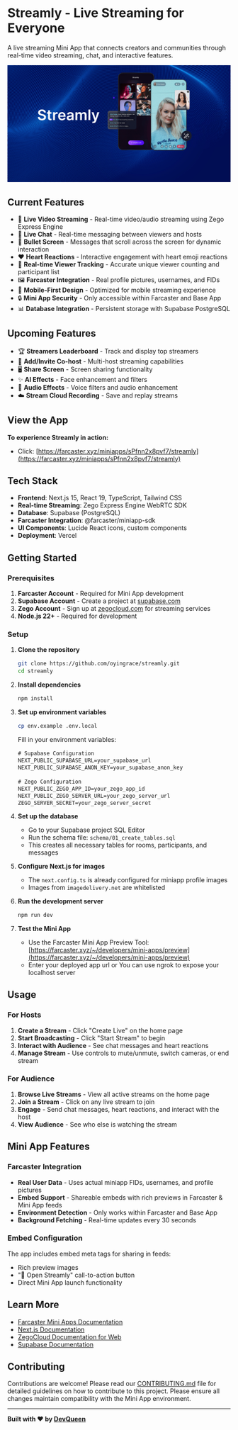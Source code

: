 # Streamly - Live Streaming for Everyone

A live streaming Mini App that connects creators and communities through real-time video streaming, chat, and interactive features.

![Streamly Hero](public/hero.png)

## Current Features

- 🎥 **Live Video Streaming** - Real-time video/audio streaming using Zego Express Engine
- 💬 **Live Chat** - Real-time messaging between viewers and hosts 
- 🎯 **Bullet Screen** - Messages that scroll across the screen for dynamic interaction
- ❤️ **Heart Reactions** - Interactive engagement with heart emoji reactions
- 👥 **Real-time Viewer Tracking** - Accurate unique viewer counting and participant list
- 🖼️ **Farcaster Integration** - Real profile pictures, usernames, and FIDs
- 📱 **Mobile-First Design** - Optimized for mobile streaming experience
- 🔒 **Mini App Security** - Only accessible within Farcaster and Base App
- 📊 **Database Integration** - Persistent storage with Supabase PostgreSQL

## Upcoming Features

- 🏆 **Streamers Leaderboard** - Track and display top streamers
- 👥 **Add/Invite Co-host** - Multi-host streaming capabilities
- 🖥️ **Share Screen** - Screen sharing functionality
- ✨ **AI Effects** - Face enhancement and filters
- 🎵 **Audio Effects** - Voice filters and audio enhancement
- ☁️ **Stream Cloud Recording** - Save and replay streams

## View the App

**To experience Streamly in action:**
- Click: [https://farcaster.xyz/miniapps/sPfnn2x8pvf7/streamly](https://farcaster.xyz/miniapps/sPfnn2x8pvf7/streamly)


## Tech Stack

- **Frontend**: Next.js 15, React 19, TypeScript, Tailwind CSS
- **Real-time Streaming**: Zego Express Engine WebRTC SDK
- **Database**: Supabase (PostgreSQL)
- **Farcaster Integration**: @farcaster/miniapp-sdk
- **UI Components**: Lucide React icons, custom components
- **Deployment**: Vercel

## Getting Started

### Prerequisites

1. **Farcaster Account** - Required for Mini App development
2. **Supabase Account** - Create a project at [supabase.com](https://supabase.com)
3. **Zego Account** - Sign up at [zegocloud.com](https://zegocloud.com) for streaming services
4. **Node.js 22+** - Required for development

### Setup

1. **Clone the repository**
   ```bash
   git clone https://github.com/oyingrace/streamly.git
   cd streamly
   ```

2. **Install dependencies**
   ```bash
   npm install
   ```

3. **Set up environment variables**
   ```bash
   cp env.example .env.local
   ```
   
   Fill in your environment variables:
   ```env
   # Supabase Configuration
   NEXT_PUBLIC_SUPABASE_URL=your_supabase_url
   NEXT_PUBLIC_SUPABASE_ANON_KEY=your_supabase_anon_key
   
   # Zego Configuration
   NEXT_PUBLIC_ZEGO_APP_ID=your_zego_app_id
   NEXT_PUBLIC_ZEGO_SERVER_URL=your_zego_server_url
   ZEGO_SERVER_SECRET=your_zego_server_secret
   ```

4. **Set up the database**
   - Go to your Supabase project SQL Editor
   - Run the schema file: `schema/01_create_tables.sql`
   - This creates all necessary tables for rooms, participants, and messages

5. **Configure Next.js for images**
   - The `next.config.ts` is already configured for miniapp profile images
   - Images from `imagedelivery.net` are whitelisted

6. **Run the development server**
   ```bash
   npm run dev
   ```

7. **Test the Mini App**
   - Use the Farcaster Mini App Preview Tool: [https://farcaster.xyz/~/developers/mini-apps/preview](https://farcaster.xyz/~/developers/mini-apps/preview)
   - Enter your deployed app url or You can use ngrok to expose your localhost server

## Usage

### For Hosts
1. **Create a Stream** - Click "Create Live" on the home page
2. **Start Broadcasting** - Click "Start Stream" to begin
3. **Interact with Audience** - See chat messages and heart reactions
4. **Manage Stream** - Use controls to mute/unmute, switch cameras, or end stream

### For Audience
1. **Browse Live Streams** - View all active streams on the home page
2. **Join a Stream** - Click on any live stream to join
3. **Engage** - Send chat messages, heart reactions, and interact with the host
4. **View Audience** - See who else is watching the stream


## Mini App Features

### Farcaster Integration
- **Real User Data** - Uses actual miniapp FIDs, usernames, and profile pictures
- **Embed Support** - Shareable embeds with rich previews in Farcaster & Mini App feeds
- **Environment Detection** - Only works within Farcaster and Base App
- **Background Fetching** - Real-time updates every 30 seconds

### Embed Configuration
The app includes embed meta tags for sharing in feeds:
- Rich preview images
- "🎥 Open Streamly" call-to-action button
- Direct Mini App launch functionality

## Learn More

- [Farcaster Mini Apps Documentation](https://docs.farcaster.xyz/developers/mini-apps)
- [Next.js Documentation](https://nextjs.org/docs)
- [ZegoCloud Documentation for Web](https://www.zegocloud.com/docs/live-streaming/overview?platform=web&language=javascript)
- [Supabase Documentation](https://supabase.com/docs)

## Contributing

Contributions are welcome! Please read our [CONTRIBUTING.md](CONTRIBUTING.md) file for detailed guidelines on how to contribute to this project. Please ensure all changes maintain compatibility with the Mini App environment.

---

**Built with ❤️ by [DevQueen](https://x.com/devqueen_)**
